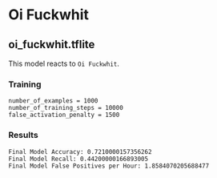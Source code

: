 # Oi Fuckwhit

## oi_fuckwhit.tflite

This model reacts to `Oi Fuckwhit`.

### Training

```
number_of_examples = 1000
number_of_training_steps = 10000
false_activation_penalty = 1500
```

### Results

```
Final Model Accuracy: 0.7210000157356262
Final Model Recall: 0.44200000166893005
Final Model False Positives per Hour: 1.8584070205688477
```
